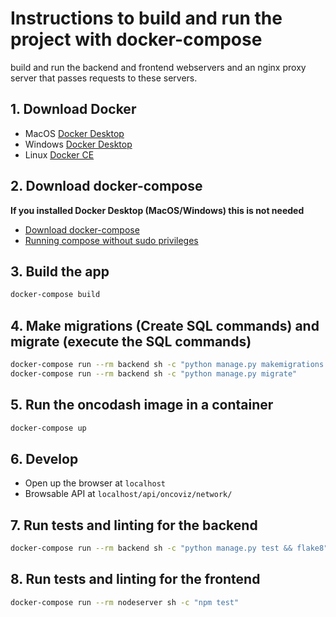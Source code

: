 # Instructions to build and run the project with docker-compose

build and run the backend and frontend webservers and an nginx proxy server that passes requests to these servers.

## 1. Download Docker

- MacOS [Docker Desktop](https://docs.docker.com/desktop/mac/install/)
- Windows [Docker Desktop](https://docs.docker.com/desktop/windows/install/)
- Linux [Docker CE](https://docs.docker.com/engine/install/)

## 2. Download docker-compose
**If you installed Docker Desktop (MacOS/Windows) this is not needed**

- [Download docker-compose](https://docs.docker.com/compose/install/)
- [Running compose without sudo privileges](https://docs.docker.com/engine/install/linux-postinstall/)

## 3. Build the app

```sh
docker-compose build
```

## 4. Make migrations (Create SQL commands) and migrate (execute the SQL commands)

```sh
docker-compose run --rm backend sh -c "python manage.py makemigrations core"
docker-compose run --rm backend sh -c "python manage.py migrate"
```

## 5. Run the oncodash image in a container

```sh
docker-compose up
```

## 6. Develop

- Open up the browser at `localhost` 
- Browsable API at `localhost/api/oncoviz/network/`

## 7. Run tests and linting for the backend

```sh
docker-compose run --rm backend sh -c "python manage.py test && flake8"
```

## 8. Run tests and linting for the frontend

```sh
docker-compose run --rm nodeserver sh -c "npm test"
```